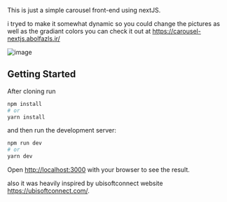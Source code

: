 This is just a simple carousel front-end using nextJS.

i tryed to make it somewhat dynamic so you could change the pictures as well as the gradiant colors
you can check it out at https://carousel-nextjs.abolfazls.ir/

![image](https://github.com/abolfazlsamini/Nextjs_Carousel_front_consept/assets/53626987/c4eae1f9-154d-40ce-a399-1e56dacf3e09)

## Getting Started

After cloning
run 
```bash
npm install
# or
yarn install
```
and then
run the development server:

```bash
npm run dev
# or
yarn dev
```

Open [http://localhost:3000](http://localhost:3000) with your browser to see the result.


also it was heavily inspired by ubisoftconnect website https://ubisoftconnect.com/.
